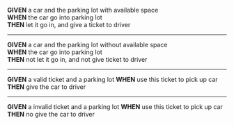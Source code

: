 **GIVEN** a car and the parking lot with available space  
**WHEN** the car go into parking lot  
**THEN** let it go in, and give a ticket to driver

---
**GIVEN** a car and the parking lot without available space  
**WHEN** the car go into parking lot  
**THEN** not let it go in, and not give ticket to driver

---
**GIVEN** a valid ticket and a parking lot
**WHEN** use this ticket to pick up car  
**THEN** give the car to driver

----
**GIVEN** a invalid ticket and a parking lot
**WHEN** use this ticket to pick up car  
**THEN** no give the car to driver  